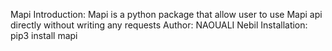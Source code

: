 Mapi
 Introduction:
Mapi is a python package that allow user to use Mapi api directly without writing
any requests
 Author:
	NAOUALI Nebil
 Installation:
 pip3 install mapi
